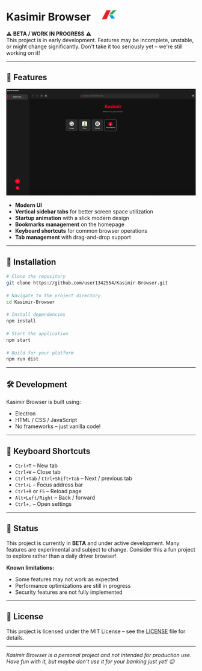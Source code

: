 # Kasimir Browser <img src="assets/logo.png" width="48px" alt="Kasimir Browser Logo" style="vertical-align: text-bottom; margin-left: 20px;">

⚠️ **BETA / WORK IN PROGRESS** ⚠️  
This project is in early development. Features may be incomplete, unstable, or might change significantly. Don't take it too seriously yet – we're still working on it!

---

## 🌟 Features

<img src="assets/screenshot-homepage.png" width="600px" alt="Kasimir Browser Home Screen">

- **Modern UI**  
- **Vertical sidebar tabs** for better screen space utilization  
- **Startup animation** with a slick modern design  
- **Bookmarks management** on the homepage  
- **Keyboard shortcuts** for common browser operations  
- **Tab management** with drag-and-drop support  

---

## 🚀 Installation

```bash
# Clone the repository
git clone https://github.com/user1342554/Kasimir-Browser.git

# Navigate to the project directory
cd Kasimir-Browser

# Install dependencies
npm install

# Start the application
npm start

# Build for your platform
npm run dist
```

---

## 🛠️ Development

Kasimir Browser is built using:

- Electron  
- HTML / CSS / JavaScript  
- No frameworks – just vanilla code!

---

## 🔑 Keyboard Shortcuts

- `Ctrl+T` – New tab  
- `Ctrl+W` – Close tab  
- `Ctrl+Tab` / `Ctrl+Shift+Tab` – Next / previous tab  
- `Ctrl+L` – Focus address bar  
- `Ctrl+R` or `F5` – Reload page  
- `Alt+Left/Right` – Back / forward  
- `Ctrl+,` – Open settings  

---

## 🚧 Status

This project is currently in **BETA** and under active development. Many features are experimental and subject to change. Consider this a fun project to explore rather than a daily driver browser!

**Known limitations:**
- Some features may not work as expected  
- Performance optimizations are still in progress  
- Security features are not fully implemented  

---

## 📄 License

This project is licensed under the MIT License – see the [LICENSE](LICENSE) file for details.


---

*Kasimir Browser is a personal project and not intended for production use. Have fun with it, but maybe don't use it for your banking just yet! 😉*

